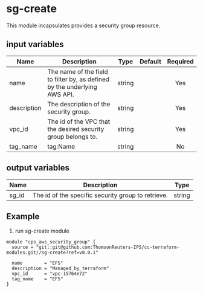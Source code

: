 # sg-create

This module incapsulates provides a security group resource.

## input variables

| Name | Description | Type | Default | Required |
|------|-------------|:----:|:-----:|:-----:|
|name|The name of the field to filter by, as defined by the underlying AWS API.|string||Yes|
|description|The description of the security group.|string||Yes|
|vpc_id|The id of the VPC that the desired security group belongs to.|string||Yes|
|tag_name|tag:Name|string||No|

## output variables

| Name | Description | Type |
|------|-------------|:----:|
|sg_id|The id of the specific security group to retrieve.|string|


## Example ##

1. run sg-create module

``` hcl
module "cps_aws_security_group" {
  source = "git::git@github.com:ThomsonReuters-IPS/cc-terraform-modules.git//sg-create?ref=v0.0.1"

  name        = "EFS"
  description = "Managed_by_terraform"
  vpc_id      = "vpc-15764e72"
  tag_name    = "EFS"
}
```